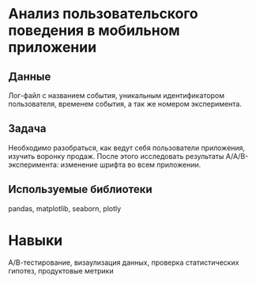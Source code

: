 # Анализ пользовательского поведения в мобильном приложении

## Данные
Лог-файл с названием события, уникальным идентификатором пользователя, временем события, а так же номером эксперимента.

## Задача
Необходимо разобраться, как ведут себя пользователи приложения, изучить воронку продаж.
После этого исследовать результаты А/А/В-эксперимента: изменение шрифта во всем приложении.

## Используемые библиотеки
pandas, matplotlib, seaborn, plotly

# Навыки
А/В-тестирование, визаулизация данных, проверка статистических гипотез, продуктовые метрики

